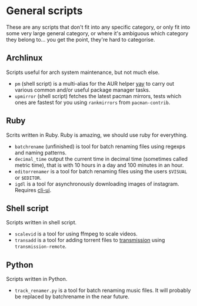 # General scripts
These are any scripts that don't fit into any specific category, or only
fit into some very large general category, or where it's ambiguous which
category they belong to... you get the point, they're hard to categorise.

## Archlinux
Scripts useful for arch system maintenance, but not much else.

* `pm` (shell script) is a multi-alias for the AUR helper
[yay](https://github.com/Jguer/yay) to carry out various common and/or useful
package manager tasks.
* `upmirror` (shell script) fetches the latest pacman mirrors, tests which
ones are fastest for you using `rankmirrors` from `pacman-contrib`.


## Ruby
Scrits written in Ruby. Ruby is amazing, we should use ruby for everything.

* `batchrename` (unfinished) is tool for batch renaming files using regexps
and naming patterns.
* `decimal_time` output the current time in decimal time (sometimes called
metric time), that is with 10 hours in a day and 100 minutes in an hour.
* `editorrenamer` is a tool for batch renaming files using the users
`$VISUAL` or `$EDITOR`.
* `igdl` is a tool for asynchronously downloading images of instagram.
Requires [cli-ui](https://github.com/Shopify/cli-ui).


## Shell script
Scripts written in shell script.

* `scalevid` is a tool for using ffmpeg to scale videos.
* `transadd` is a tool for adding torrent files to
[transmission](https://transmissionbt.com/) using `transmission-remote`.


## Python
Scripts written in Python.

* `track_renamer.py` is a tool for batch renaming music files. It will
probably be replaced by batchrename in the near future.
